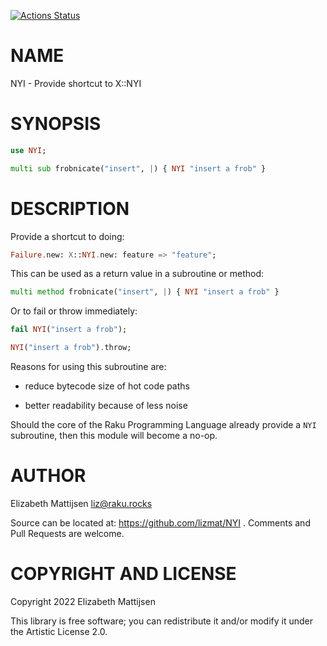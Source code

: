 [![Actions Status](https://github.com/lizmat/NYI/workflows/test/badge.svg)](https://github.com/lizmat/NYI/actions)

NAME
====

NYI - Provide shortcut to X::NYI

SYNOPSIS
========

```raku
use NYI;

multi sub frobnicate("insert", |) { NYI "insert a frob" }
```

DESCRIPTION
===========

Provide a shortcut to doing:

```raku
Failure.new: X::NYI.new: feature => "feature";
```

This can be used as a return value in a subroutine or method:

```raku
multi method frobnicate("insert", |) { NYI "insert a frob" }
```

Or to fail or throw immediately:

```raku
fail NYI("insert a frob");

NYI("insert a frob").throw;
```

Reasons for using this subroutine are:

  * reduce bytecode size of hot code paths

  * better readability because of less noise

Should the core of the Raku Programming Language already provide a `NYI` subroutine, then this module will become a no-op.

AUTHOR
======

Elizabeth Mattijsen <liz@raku.rocks>

Source can be located at: https://github.com/lizmat/NYI . Comments and Pull Requests are welcome.

COPYRIGHT AND LICENSE
=====================

Copyright 2022 Elizabeth Mattijsen

This library is free software; you can redistribute it and/or modify it under the Artistic License 2.0.

